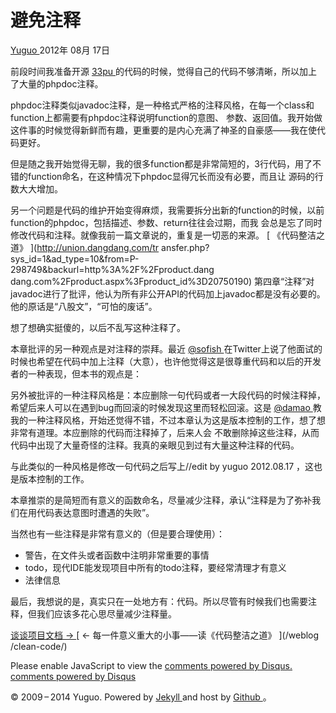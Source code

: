 #  避免注释

[ Yuguo ](http://yuguo.us) 2012年 08月 17日

前段时间我准备开源 [ 33pu ](https://github.com/yuguo/33pu)
的代码的时候，觉得自己的代码不够清晰，所以加上了大量的phpdoc注释。

phpdoc注释类似javadoc注释，是一种格式严格的注释风格，在每一个class和function上都需要有phpdoc注释说明function的意图、
参数、返回值。我开始做这件事的时候觉得新鲜而有趣，更重要的是内心充满了神圣的自豪感——我在使代码更好。

但是随之我开始觉得无聊，我的很多function都是非常简短的，3行代码，用了不错的function命名，在这种情况下phpdoc显得冗长而没有必要，而且让
源码的行数大大增加。

另一个问题是代码的维护开始变得麻烦，我需要拆分出新的function的时候，以前function的phpdoc，包括描述、参数、return往往会过期，而我
会总是忘了同时修改代码和注释。就像我前一篇文章说的，重复是一切恶的来源。 [ 《代码整洁之道》 ](http://union.dangdang.com/tr
ansfer.php?sys_id=1&ad_type=10&from=P-298749&backurl=http%3A%2F%2Fproduct.dang
dang.com%2Fproduct.aspx%3Fproduct_id%3D20750190)
第四章“注释”对javadoc进行了批评，他认为所有非公开API的代码加上javadoc都是没有必要的。他的原话是“八股文”，“可怕的废话”。

想了想确实挺傻的，以后不乱写这种注释了。

本章批评的另一种观点是对注释的崇拜。最近 [ @sofish ](http://twitter.com/sofish)
在Twitter上说了他面试的时候也希望在代码中加上注释（大意），也许他觉得这是很尊重代码和以后的开发者的一种表现，但本书的观点是：

另外被批评的一种注释风格是：本应删除一句代码或者一大段代码的时候注释掉，希望后来人可以在遇到bug而回滚的时候发现这里而轻松回滚。这是 [ @damao
](http://ooxx.me) 教我的一种注释风格，开始还觉得不错，不过本章认为这是版本控制的工作，想了想非常有道理。本应删除的代码而注释掉了，后来人会
不敢删除掉这些注释，从而代码中出现了大量奇怪的注释。我真的亲眼见到过有大量这种注释的代码。

与此类似的一种风格是修改一句代码之后写上//edit by yuguo 2012.08.17 ，这也是版本控制的工作。

本章推崇的是简短而有意义的函数命名，尽量减少注释，承认“注释是为了弥补我们在用代码表达意图时遭遇的失败”。

当然也有一些注释是非常有意义的（但是要合理使用）：

  * 警告，在文件头或者函数中注明非常重要的事情 
  * todo，现代IDE能发现项目中所有的todo注释，要经常清理才有意义 
  * 法律信息 

最后，我想说的是，真实只在一处地方有：代码。所以尽管有时候我们也需要注释，但我们应该多花心思尽量减少注释量。

[ 谈谈项目文档 → ](/weblog/project-document/) [ ← 每一件意义重大的小事——读《代码整洁之道》 ](/weblog
/clean-code/)

Please enable JavaScript to view the [ comments powered by Disqus.
](http://disqus.com/?ref_noscript) [ comments powered by  Disqus
](http://disqus.com)

© 2009 – 2014 Yuguo. Powered by [ Jekyll ](https://github.com/mojombo/jekyll)
and host by [ Github ](https://github.com/yuguo) 。


